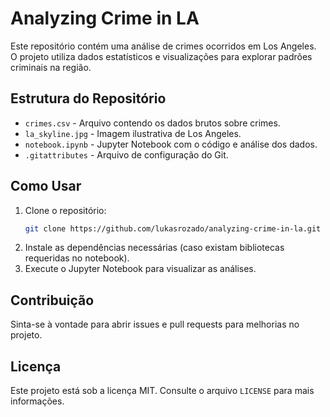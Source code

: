 # Analyzing Crime in LA

Este repositório contém uma análise de crimes ocorridos em Los Angeles. O projeto utiliza dados estatísticos e visualizações para explorar padrões criminais na região.

## Estrutura do Repositório

- `crimes.csv` - Arquivo contendo os dados brutos sobre crimes.
- `la_skyline.jpg` - Imagem ilustrativa de Los Angeles.
- `notebook.ipynb` - Jupyter Notebook com o código e análise dos dados.
- `.gitattributes` - Arquivo de configuração do Git.

## Como Usar

1. Clone o repositório:
   ```bash
   git clone https://github.com/lukasrozado/analyzing-crime-in-la.git
   ```
2. Instale as dependências necessárias (caso existam bibliotecas requeridas no notebook).
3. Execute o Jupyter Notebook para visualizar as análises.

## Contribuição

Sinta-se à vontade para abrir issues e pull requests para melhorias no projeto.

## Licença

Este projeto está sob a licença MIT. Consulte o arquivo `LICENSE` para mais informações.
